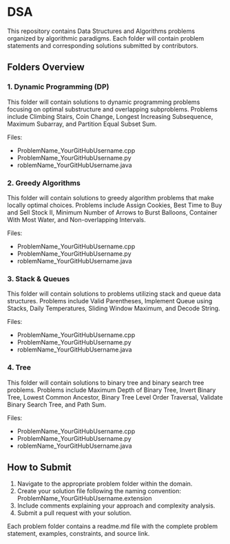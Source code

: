 # DSA
This repository contains Data Structures and Algorithms problems organized by algorithmic paradigms. Each folder will contain problem statements and corresponding solutions submitted by contributors.

## Folders Overview
### 1. Dynamic Programming (DP)
This folder will contain solutions to dynamic programming problems focusing on optimal substructure and overlapping subproblems. Problems include Climbing Stairs, Coin Change, Longest Increasing Subsequence, Maximum Subarray, and Partition Equal Subset Sum.

Files:
- ProblemName_YourGitHubUsername.cpp
- ProblemName_YourGitHubUsername.py
- roblemName_YourGitHubUsername.java

### 2. Greedy Algorithms
This folder will contain solutions to greedy algorithm problems that make locally optimal choices. Problems include Assign Cookies, Best Time to Buy and Sell Stock II, Minimum Number of Arrows to Burst Balloons, Container With Most Water, and Non-overlapping Intervals.

Files:
- ProblemName_YourGitHubUsername.cpp
- ProblemName_YourGitHubUsername.py
- roblemName_YourGitHubUsername.java

### 3. Stack & Queues
This folder will contain solutions to problems utilizing stack and queue data structures. Problems include Valid Parentheses, Implement Queue using Stacks, Daily Temperatures, Sliding Window Maximum, and Decode String.

Files:
- ProblemName_YourGitHubUsername.cpp
- ProblemName_YourGitHubUsername.py
- roblemName_YourGitHubUsername.java

### 4. Tree
This folder will contain solutions to binary tree and binary search tree problems. Problems include Maximum Depth of Binary Tree, Invert Binary Tree, Lowest Common Ancestor, Binary Tree Level Order Traversal, Validate Binary Search Tree, and Path Sum.

Files:
- ProblemName_YourGitHubUsername.cpp
- ProblemName_YourGitHubUsername.py
- roblemName_YourGitHubUsername.java

## How to Submit
1. Navigate to the appropriate problem folder within the domain.
2. Create your solution file following the naming convention: ProblemName_YourGitHubUsername.extension
3. Include comments explaining your approach and complexity analysis.
4. Submit a pull request with your solution.

Each problem folder contains a readme.md file with the complete problem statement, examples, constraints, and source link.

